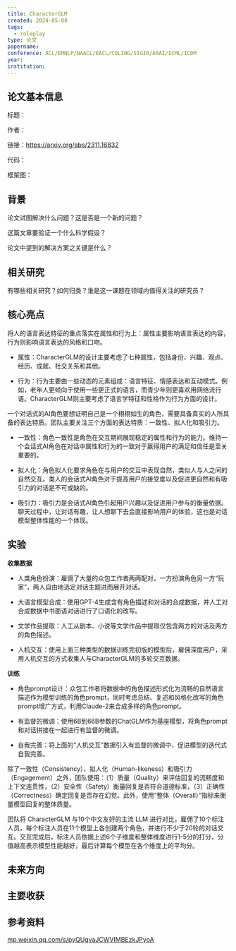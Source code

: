 ```yaml
---
title: CharacterGLM
created: 2024-05-08
tags:
  - roleplay
type: 论文
papername: 
conference: ACL/EMNLP/NAACL/EACL/COLING/SIGIR/AAAI/ICML/ICDM
year: 
institution:
---
```


## 论文基本信息

标题：

作者：

链接：https://arxiv.org/abs/2311.16832

代码：

框架图：


## 背景
论文试图解决什么问题？这是否是一个新的问题？

这篇文章要验证一个什么科学假设？

论文中提到的解决方案之关键是什么？


## 相关研究
有哪些相关研究？如何归类？谁是这一课题在领域内值得关注的研究员？



## 核心亮点

将人的语言表达特征的重点落实在属性和行为上：属性主要影响语言表达的内容，行为则影响语言表达的风格和口吻。

- 属性：CharacterGLM的设计主要考虑了七种属性，包括身份、兴趣、观点、经历、成就、社交关系和其他。

- 行为：行为主要由一些动态的元素组成：语言特征、情感表达和互动模式。例如，老年人更倾向于使用一些更正式的语言，而青少年则更喜欢用网络流行语。CharacterGLM则主要考虑了语言学特征和性格作为行为方面的设计。


一个对话式的AI角色要想证明自己是一个栩栩如生的角色，需要具备真实的人所具备的表达特质。团队主要关注三个方面的表达特质：一致性、拟人化和吸引力。

- 一致性：角色一致性是角色在交互期间展现稳定的属性和行为的能力。维持一个会话式AI角色在对话中属性和行为的一致对于赢得用户的满足和信任是至关重要的。

- 拟人化：角色拟人化要求角色在与用户的交互中表现自然，类似人与人之间的自然交互。类人的会话式AI角色对于提高用户的接受度以及促进更自然和有吸引力的对话是不可或缺的。

- 吸引力：吸引力是会话式AI角色引起用户兴趣以及促进用户参与的衡量依据。聊天过程中，让对话有趣，让人想聊下去会直接影响用户的体验，这也是对话模型整体性能的一个体现。


## 实验

**收集数据**

- 人类角色扮演：雇佣了大量的众包工作者两两配对，一方扮演角色另一方“玩家”，两人自由地选定对话主题进而展开对话。
    
- 大语言模型合成：使用GPT-4生成含有角色描述和对话的合成数据，并人工对合成数据中书面语对话进行了口语化的改写。
    
- 文学作品提取：人工从剧本、小说等文学作品中提取仅包含两方的对话及两方的角色描述。
    
- 人机交互：使用上面三种类型的数据训练完初版的模型后，雇佣深度用户，采用人机交互的方式收集人与CharacterGLM的多轮交互数据。

  
**训练**

- 角色prompt设计：众包工作者将数据中的角色描述形式化为流畅的自然语言描述作为模型训练的角色prompt，同时考虑总结、复述和风格化改写的角色prompt增广方式，利用Claude-2来合成多样的角色prompt。
    
- 有监督的微调：使用6B到66B参数的ChatGLM作为基座模型，将角色prompt和对话拼接在一起进行有监督的微调。
    
- 自我完善：将上面的“人机交互”数据引入有监督的微调中，促进模型的迭代式自我完善。

除了一致性（Consistency）、拟人化（Human-likeness）和吸引力（Engagement）之外，团队使用：（1）质量（Quality）来评估回复的流畅度和上下文连贯性，（2）安全性（Safety）衡量回复是否符合道德标准，（3）正确性（Correctness）确定回复是否存在幻觉。此外，使用“整体（Overall）”指标来衡量模型回复的整体质量。

团队将 CharacterGLM 与10个中文友好的主流 LLM 进行对比，雇佣了10个标注人员，每个标注人员在11个模型上各创建两个角色，并进行不少于20轮的对话交互。交互完成后，标注人员依据上述6个子维度和整体维度进行1-5分的打分，分值越高表示模型性能越好，最后计算每个模型在各个维度上的平均分。



## 未来方向



## 主要收获


## 参考资料

[mp.weixin.qq.com/s/pyQUgvaJCWVIMBEzkJPyoA](https://mp.weixin.qq.com/s/pyQUgvaJCWVIMBEzkJPyoA)

